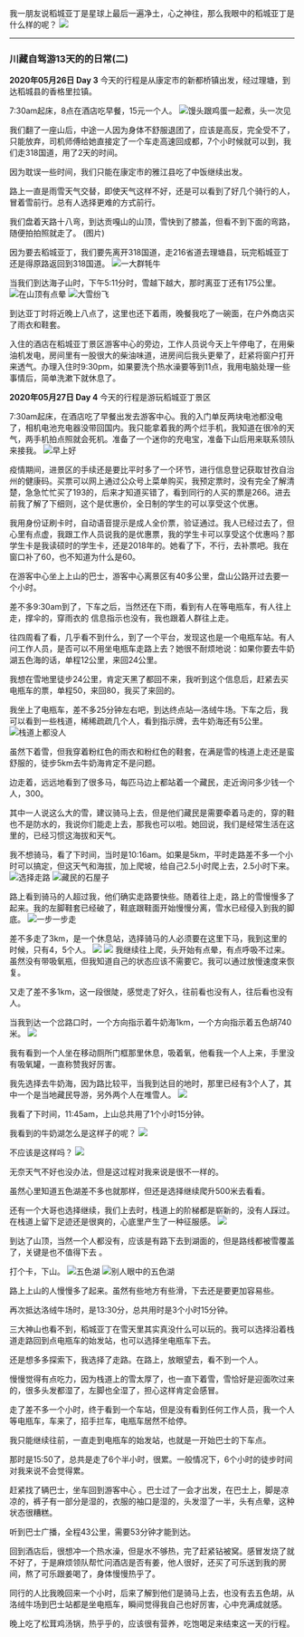 
我一朋友说稻城亚丁是星球上最后一遍净土，心之神往，那么我眼中的稻城亚丁是什么样的呢？
![](./_image/2020-06-05-18-10-48.png)

- - - - - 
### 川藏自驾游13天的的日常(二)

**2020年05月26日 Day 3**
今天的行程是从康定市的新都桥镇出发，经过理塘，到达稻城县的香格里拉镇。

7:30am起床，8点在酒店吃早餐，15元一个人。
![馒头跟鸡蛋一起煮，头一次见](./_image/2020-06-05-17-48-14.jpg)

我们翻了一座山后，中途一人因为身体不舒服退团了，应该是高反，完全受不了，只能放弃，司机师傅给她直接定了一个车走高速回成都，7个小时候就可以到，我们走318国道，用了2天的时间。

因为耽误一些时间，我们只能在康定市的雅江县吃了中饭继续出发。

路上一直是雨雪天气交替，即使天气这样不好，还是可以看到了好几个骑行的人，冒着雪前行。总有人选择更难的方式前行。


我们盘着天路十八弯，到达贡嘎山的山顶，雪快到了膝盖，但看不到下面的弯路，随便拍拍照就走了。
(图片)

因为要去稻城亚丁，我们要先离开318国道，走216省道去理塘县，玩完稻城亚丁还是得原路返回到318国道。
![一大群牦牛](./_image/2020-06-05-17-51-58.jpg)

当我们到达海子山时，下午5:11分时，雪越下越大，那时离亚丁还有175公里。
![在山顶有点晕](./_image/2020-06-05-17-50-06.jpg)
![大雪纷飞](./_image/2020-06-05-17-50-48.jpg)

到达亚丁时将近晚上八点了，这里也还下着雨，晚餐我吃了一碗面，在户外商店买了雨衣和鞋套。

入住的酒店在稻城亚丁景区游客中心的旁边，工作人员说今天上午停电了，在用柴油机发电，房间里有一股很大的柴油味道，进房间后我头更晕了，赶紧将窗户打开来透气。办理入住时9:30pm，如果要洗个热水澡要等到11点，我用电脑处理一些事情后，简单洗漱下就休息了。

**2020年05月27日 Day 4**
今天的行程是游玩稻城亚丁景区

7:30am起床，在酒店吃了早餐出发去游客中心。我的入门单反两块电池都没电了，相机电池充电器没带回国内。我只能拿着我的两个烂手机，我知道在很冷的天气，两手机拍点照就会死机。准备了一个迷你的充电宝，准备下山后用来联系领队来接我。
![早上好](./_image/2020-06-05-17-52-53.jpg)

疫情期间，进景区的手续还是要比平时多了一个环节，进行信息登记获取甘孜自治州的健康码。买票可以网上通过公众号上菜单购买，我预定票时，没有完全了解清楚，急急忙忙买了193的，后来才知道买错了，看到同行的人买的票是266。进去前我了解了下细则，这个是优惠价，全日制的学生的可以享受这个优惠。

我用身份证刷卡时，自动语音提示是成人全价票，验证通过。我人已经过去了，但心里有点虚，我跟工作人员说我的是优惠票，我的学生卡可以享受这个优惠吗？那学生卡是我读硕时的学生卡，还是2018年的。她看了下，不行，去补票吧。我在窗口补了60，也不知道为什么是60。

在游客中心坐上上山的巴士，游客中心离景区有40多公里，盘山公路开过去要一个小时。

差不多9:30am到了，下车之后，当然还在下雨，看到有人在等电瓶车，有人往上走，撑伞的，穿雨衣的
信息指示也没有，我也跟着人群往上走。    

往四周看了看，几乎看不到什么，到了一个平台，发现这也是一个电瓶车站。有人问工作人员，是否可以不用坐电瓶车走路上去？她很不耐烦地说：如果你要去牛奶湖五色海的话，单程12公里，来回24公里。

我想在雪地里徒步24公里，肯定天黑了都回不来，我听到这个信息后，赶紧去买电瓶车的票，单程50，来回80，我买了来回的。

我坐上了电瓶车，差不多25分钟左右吧，到达终点站—洛绒牛场。下车之后，我可以看到一些栈道，稀稀疏疏几个人，看到指示牌，去牛奶海还有5公里。
![栈道上都没人](./_image/2020-06-05-17-55-01.jpg)

虽然下着雪，但我穿着粉红色的雨衣和粉红色的鞋套，在满是雪的栈道上走还是蛮舒服的，徒步5km去牛奶海肯定不是问题。

边走着，远远地看到了很多马，每匹马边上都站着一个藏民，走近询问多少钱一个人，300。

其中一人说这么大的雪，建议骑马上去，但是他们藏民是需要牵着马走的，穿的鞋也不是防水的，我说你们能走上去，那我也可以啦。她回说，我们是经常生活在这里的，已经习惯这海拔和天气。

我不想骑马，看了下时间，当时是10:16am。如果是5km，平时走路差不多一个小时可以搞定，但这天气和海拔，加上爬坡，给自己2.5小时爬上去，2.5小时下来。
![选择走路](./_image/2020-06-05-17-58-12.jpg)
![藏民的石屋子](./_image/2020-06-05-18-03-31.jpg)

路上看到骑马的人超过我，他们确实走路要快些。随着往上走，路上的雪慢慢多了起来。我的左脚鞋套已经破了，鞋底跟鞋面开始慢慢分离，雪水已经侵入到我的脚底。
![一步一步走](./_image/2020-06-05-17-57-32.jpg)

差不多走了3km，是一个休息站，选择骑马的人必须要在这里下马，我到这里的时候，只有4，5个人。
![](./_image/2020-06-05-17-58-52.jpg)
![](./_image/2020-06-05-18-00-43.jpg)
我继续往上爬，头开始有点晕，有点呼吸不过来。虽然没有带吸氧瓶，但我知道自己的状态应该不需要它。我可以通过放慢速度来恢复。

又走了差不多1km，这一段很陡，感觉走了好久，往前看也没有人，往后看也没有人。

当我到达一个岔路口时，一个方向指示着牛奶海1km，一个方向指示着五色胡740米。
![](./_image/2020-06-05-18-01-15.jpg)

我有看到一个人坐在移动厕所门框那里休息，吸着氧，他看我一个人上来，手里没有吸氧罐，一直称赞我好厉害。

我先选择去牛奶海，因为路比较平，当我到达目的地时，那里已经有3个人了，其中一个是当地藏民导游，另外两个人在堆雪人。
![](./_image/2020-06-05-18-01-45.jpg)

我看了下时间，11:45am，上山总共用了1个小时15分钟。

我看到的牛奶湖怎么是这样子的呢？
![](./_image/2020-06-05-18-01-56.jpg)

不应该是这样吗？
![](./_image/2020-06-05-18-05-56.jpg)

无奈天气不好也没办法，但是这过程对我来说是很不一样的。

虽然心里知道五色湖差不多也就那样，但还是选择继续爬升500米去看看。

还有一个大哥也选择继续，我们上去时，栈道上的阶梯都是崭新的，没有人踩过。在栈道上留下足迹还是很爽的，心底里产生了一种征服感。
![](./_image/2020-06-05-18-02-24.jpg)

到达了山顶，当然一个人都没有，应该是有路下去到湖面的，但是路线都被雪覆盖了，关键是也不值得下去 。

打个卡，下山。
![五色湖](./_image/2020-06-05-18-02-59.jpg)
![别人眼中的五色湖](./_image/2020-06-05-18-06-26.jpg)

路上上山的人慢慢多了起来。虽然有些地方有些滑，下去还是要更加容易些。

再次抵达洛绒牛场时，是13:30分，总共用时是3个小时15分钟。

三大神山也看不到，稻城亚丁在雪天里其实真没什么可以玩的。我可以选择沿着栈道走路回到点电瓶车的始发站，也可以选择坐电瓶车下去。

还是想多多探索下，我选择了走路。在路上，放眼望去，看不到一个人。

慢慢觉得有点吃力，因为栈道上的雪太厚了，也一直下着雪，雪恰好是迎面吹过来的，很多头发都湿了，左脚也全湿了，担心这样肯定会感冒。

走了差不多一个小时，终于看到一个车站，但是没有看到任何工作人员，我一个人等电瓶车，车来了，招手拦车，电瓶车居然不给停。

我只能继续往前，一直走到电瓶车的始发站，也就是一开始巴士的下车点。

那时是15:50了，总共是走了6个半小时，很累。一般情况下，6个小时的徒步时间对我来说不会觉得累。

赶紧找了辆巴士，坐车回到游客中心 。巴士过了一会才出发，在巴士上，脚是凉凉的，裤子有一部分是湿的，衣服的袖口是湿的，头发湿了一半，头有点晕，这种状态很糟糕。

听到巴士广播，全程43公里，需要53分钟才能到达。

回到酒店后，很想冲一个热水澡，但是水不够热，完了赶紧钻被窝。感冒发烧了就不好了，于是麻烦领队帮忙问酒店是否有姜，他人很好，还买了可乐送到我的房间，熬了可乐跟姜喝了，身体慢慢热乎了。

同行的人比我晚回来一个小时，后来了解到他们是骑马上去，也没有去五色胡，从洛绒牛场到巴士站都是坐电瓶车，瞬间觉得我自己也好厉害，心中充满成就感。

晚上吃了松茸鸡汤锅，热乎乎的，应该很有营养，吃饱喝足来结束这一天的行程。

